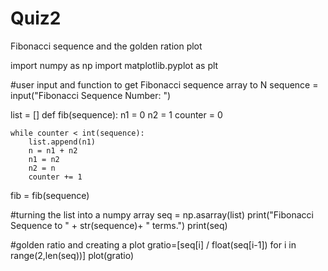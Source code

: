 # Quiz2
Fibonacci sequence and the golden ration plot 

import numpy as np
import matplotlib.pyplot as plt

#user input and function to get Fibonacci sequence array to N
sequence = input("Fibonacci Sequence Number: ")

list = []
def fib(sequence):
    n1 = 0
    n2 = 1
    counter = 0

    while counter < int(sequence):
        list.append(n1)
        n = n1 + n2
        n1 = n2
        n2 = n
        counter += 1

fib = fib(sequence)

#turning the list into a numpy array 
seq = np.asarray(list)
print("Fibonacci Sequence to  " + str(sequence)+ " terms.")
print(seq)

#golden ratio and creating a plot 
gratio=[seq[i] / float(seq[i-1]) for i in range(2,len(seq))]
plot(gratio)

